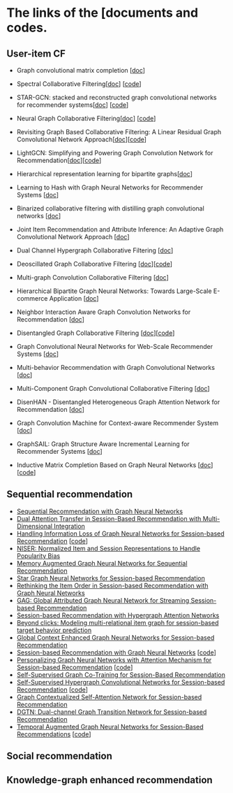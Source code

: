 # The links of the [documents and codes. 


## User-item CF

* Graph convolutional matrix completion [[doc](https://www.kdd.org/kdd2018/files/deep-learning-day/DLDay18_paper_32.pdf)]
* Spectral Collaborative Filtering[[doc](https://dl.acm.org/doi/abs/10.1145/3240323.3240343)] [[code](https://github.com/lzheng21/SpectralCF)]
* STAR-GCN: stacked and reconstructed graph convolutional networks for recommender systems[[doc](https://dl.acm.org/citation.cfm?id=3367634)] [[code](https://github.com/jennyzhang0215/STAR-GCN)]
* Neural Graph Collaborative Filtering[[doc](https://dl.acm.org/doi/abs/10.1145/3331184.3331267)] [[code](https://github.com/xiangwang1223/neural_graph_collaborative_filtering)]
* Revisiting Graph Based Collaborative Filtering: A Linear Residual Graph Convolutional Network Approach[[doc](https://www.aaai.org/ojs/index.php/AAAI/article/view/5330)][[code](https://github.com/newlei/LR-GCCF)]
* LightGCN: Simplifying and Powering Graph Convolution Network for Recommendation[[doc](https://arxiv.org/abs/2002.02126)][[code](https://github.com/gusye1234/LightGCN-PyTorch)]
* Hierarchical representation learning for bipartite graphs[[doc](https://www.ijcai.org/Proceedings/2019/0398.pdf)]
* Learning to Hash with Graph Neural Networks for Recommender Systems [[doc](https://dl.acm.org/doi/abs/10.1145/3366423.3380266)]
* Binarized collaborative filtering with distilling graph convolutional networks [[doc](https://www.ijcai.org/Proceedings/2019/0667.pdf)]
* Joint Item Recommendation and Attribute Inference: An Adaptive Graph Convolutional Network Approach [[doc](https://arxiv.org/abs/2005.12021)]


* Dual Channel Hypergraph Collaborative Filtering [[doc](https://dl.acm.org/doi/abs/10.1145/3394486.3403253)]
* Deoscillated Graph Collaborative Filtering [[doc](https://arxiv.org/abs/2011.02100)][[code](https://github.com/JimLiu96/DeosciRec)]
* Multi-graph Convolution Collaborative Filtering [[doc](https://arxiv.org/pdf/2001.00267.pdf)]

* Hierarchical Bipartite Graph Neural Networks: Towards Large-Scale E-commerce Application [[doc](https://conferences.computer.org/icde/2020/pdfs/ICDE2020-5acyuqhpJ6L9P042wmjY1p/290300b677/290300b677.pdf)]
* Neighbor Interaction Aware Graph Convolution Networks for Recommendation [[doc](https://dl.acm.org/doi/abs/10.1145/3397271.3401123)]
* Disentangled Graph Collaborative Filtering [[doc](https://dl.acm.org/doi/abs/10.1145/3397271.3401137)][[code](https://github.com/xiangwang1223/disentangled_graph_collaborative_filtering)]
* Graph Convolutional Neural Networks for Web-Scale Recommender Systems [[doc](https://dl.acm.org/doi/abs/10.1145/3219819.3219890)]

* Multi-behavior Recommendation with Graph Convolutional Networks [[doc](https://dl.acm.org/doi/abs/10.1145/3397271.3401072)]
* Multi-Component Graph Convolutional Collaborative Filtering [[doc](https://arxiv.org/abs/1911.10699)]
* DisenHAN - Disentangled Heterogeneous Graph Attention Network for Recommendation [[doc](https://dl.acm.org/doi/abs/10.1145/3340531.3411996)]
* Graph Convolution Machine for Context-aware Recommender System [[doc](https://arxiv.org/abs/2001.11402)]
* GraphSAIL: Graph Structure Aware Incremental Learning for Recommender Systems [[doc](https://dl.acm.org/doi/abs/10.1145/3340531.3412754)]
* Inductive Matrix Completion Based on Graph Neural Networks [[doc](https://arxiv.org/abs/1904.1205)][[code](https://github.com/muhanzhang/IGMC)]

## Sequential recommendation

* [Sequential Recommendation with Graph Neural Networks](https://arxiv.org/pdf/2106.14226.pdf)
* [Dual Attention Transfer in Session-Based Recommendation with Multi-
Dimensional Integration](https://dl.acm.org/doi/abs/10.1145/3404835.3462866)
* [Handling Information Loss of Graph Neural Networks for Session-based Recommendation](https://dl.acm.org/doi/abs/10.1145/3394486.3403170) [[code](https://github.com/twchen/lessr)]
* [NISER: Normalized Item and Session Representations to Handle Popularity Bias](https://ui.adsabs.harvard.edu/abs/2019arXiv190904276G/abstract)
* [Memory Augmented Graph Neural Networks for Sequential Recommendation](https://arxiv.org/abs/1912.11730)
* [Star Graph Neural Networks for Session-based Recommendation](https://dl.acm.org/doi/abs/10.1145/3340531.3412014)
* [Rethinking the Item Order in Session-based Recommendation with Graph Neural Networks](https://dl.acm.org/doi/abs/10.1145/3357384.3358010)
* [GAG: Global Attributed Graph Neural Network for Streaming Session-based Recommendation](https://dl.acm.org/doi/abs/10.1145/3397271.3401109)
* [Session-based Recommendation with Hypergraph Attention Networks](http://people.tamu.edu/~jwang713/pubs/SHARE-sdm2021.pdf)
* [Beyond clicks: Modeling multi-relational item graph for session-based target behavior prediction](https://dl.acm.org/doi/abs/10.1145/3366423.3380077)
* [Global Context Enhanced Graph Neural Networks for Session-based Recommendation](https://dl.acm.org/doi/abs/10.1145/3397271.3401142)
* [Session-based Recommendation with Graph Neural Networks](https://www.aaai.org/ojs/index.php/AAAI/article/view/3804) [[code](https://github.com/CRIPAC-DIG/SR-GNN)]
* [Personalizing Graph Neural Networks with Attention Mechanism for Session-based Recommendation](https://arxiv.org/abs/1910.08887) [[code](https://github.com/CRIPAC-DIG/A-PGNN)]
* [Self-Supervised Graph Co-Training for Session-Based Recommendation](https://arxiv.org/pdf/2108.10560.pdf) 
* [Self-Supervised Hypergraph Convolutional Networks for Session-based Recommendation](https://ojs.aaai.org/index.php/AAAI/article/view/16578/16385) [[code](https://github.com/xiaxin1998/DHCN)]
* [Graph Contextualized Self-Attention Network for Session-based Recommendation](https://www.ijcai.org/Proceedings/2019/0547.pdf)
* [DGTN: Dual-channel Graph Transition Network for Session-based Recommendation](https://arxiv.org/abs/2009.10002)
* [Temporal Augmented Graph Neural Networks for Session-Based Recommendations](https://dl.acm.org/doi/abs/10.1145/3404835.3463112) [[code](https://github.com/CRIPAC-DIG/TAGNN)]

## Social recommendation

## Knowledge-graph enhanced recommendation